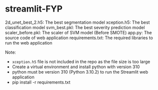 # streamlit-FYP

2d_unet_best_2.h5: The best segmentation model
xception.h5: The best classification model
svm_best.pkl: The best severity prediction model
scaler_before.pkl: The scaler of SVM model (Before SMOTE)
app.py: The source code of web application
requirements.txt: The required libraries to run the web application

Note:
- `xception.h5` file is not included in the repo as the file size is too large
- Create a virtual environment and install python with version 310
- python must be version 310 (Python 3.10.2) to run the Streamlit web application
- pip install -r requirements.txt
